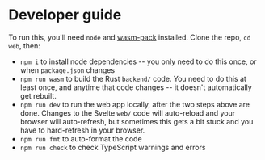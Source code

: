 # Developer guide

To run this, you'll need `node` and [wasm-pack](https://github.com/rustwasm/wasm-pack) installed. Clone the repo, `cd web`, then:

- `npm i` to install node dependencies -- you only need to do this once, or when `package.json` changes
- `npm run wasm` to build the Rust `backend/` code. You need to do this at least once, and anytime that code changes -- it doesn't automatically get rebuilt.
- `npm run dev` to run the web app locally, after the two steps above are done. Changes to the Svelte `web/` code will auto-reload and your browser will auto-refresh, but sometimes this gets a bit stuck and you have to hard-refresh in your browser.
- `npm run fmt` to auto-format the code
- `npm run check` to check TypeScript warnings and errors

